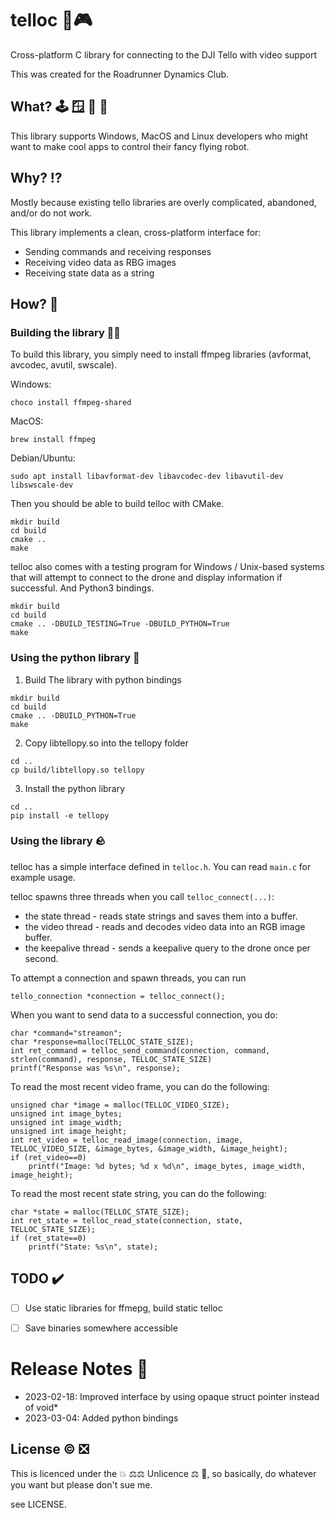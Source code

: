 # telloc 📸🎮
Cross-platform C library for connecting to the DJI Tello with video support

This was created for the Roadrunner Dynamics Club.

## What? 🕹️ 🪟 🍏 🐧
This library supports Windows, MacOS and Linux developers who might want to make cool apps to control their fancy flying robot.

## Why? ⁉️
Mostly because existing tello libraries are overly complicated, abandoned, and/or do not work.

This library implements a clean, cross-platform interface for:
* Sending commands and receiving responses
* Receiving video data as RBG images
* Receiving state data as a string

## How? 📖
### Building the library 🚧👷
To build this library, you simply need to install ffmpeg libraries (avformat, avcodec, avutil, swscale).

Windows:

    choco install ffmpeg-shared


MacOS:

    brew install ffmpeg


Debian/Ubuntu:

    sudo apt install libavformat-dev libavcodec-dev libavutil-dev libswscale-dev

Then you should be able to build telloc with CMake.

```
mkdir build
cd build
cmake ..
make
```

telloc also comes with a testing program for Windows / Unix-based systems that will attempt to connect to the drone and display information if successful.
And Python3 bindings.

```
mkdir build
cd build
cmake .. -DBUILD_TESTING=True -DBUILD_PYTHON=True
make
```

### Using the python library 🐍
1. Build The library with python bindings

```
mkdir build
cd build
cmake .. -DBUILD_PYTHON=True
make
```

2. Copy libtellopy.so into the tellopy folder
```
cd ..
cp build/libtellopy.so tellopy
```

3. Install the python library
```
cd ..
pip install -e tellopy
```

### Using the library 🪨
telloc has a simple interface defined in `telloc.h`.
You can read `main.c` for example usage.

telloc spawns three threads when you call `telloc_connect(...)`:
* the state thread - reads state strings and saves them into a buffer.
* the video thread - reads and decodes video data into an RGB image buffer.
* the keepalive thread - sends a keepalive query to the drone once per second.

To attempt a connection and spawn threads, you can run

    tello_connection *connection = telloc_connect();

When you want to send data to a successful connection, you do:

    char *command="streamon";
    char *response=malloc(TELLOC_STATE_SIZE);
    int ret_command = telloc_send_command(connection, command, strlen(command), response, TELLOC_STATE_SIZE)
    printf("Response was %s\n", response);


To read the most recent video frame, you can do the following:

    unsigned char *image = malloc(TELLOC_VIDEO_SIZE);
    unsigned int image_bytes;
    unsigned int image_width;
    unsigned int image_height;
    int ret_video = telloc_read_image(connection, image, TELLOC_VIDEO_SIZE, &image_bytes, &image_width, &image_height);
    if (ret_video==0)
        printf("Image: %d bytes; %d x %d\n", image_bytes, image_width, image_height);

To read the most recent state string, you can do the following:

    char *state = malloc(TELLOC_STATE_SIZE);
    int ret_state = telloc_read_state(connection, state, TELLOC_STATE_SIZE);
    if (ret_state==0)
        printf("State: %s\n", state);


## TODO ✔️
- [ ] Use static libraries for ffmepg, build static telloc
- [ ] Save binaries somewhere accessible


# Release Notes 📝
* 2023-02-18: Improved interface by using opaque struct pointer instead of void*
* 2023-03-04: Added python bindings

## License ©️ ❎

This is licenced under the 💥 ⚖️⚖️ Unlicence ⚖️ 🚀, so basically, do whatever you want but please don't sue me.

see LICENSE.
